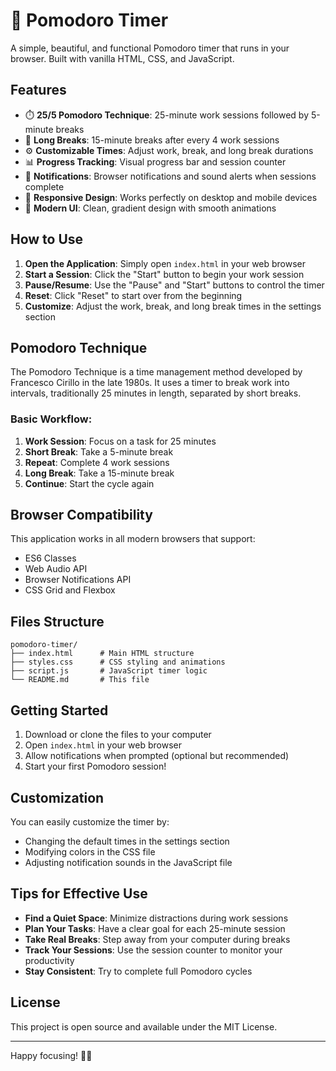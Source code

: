 # 🍅 Pomodoro Timer

A simple, beautiful, and functional Pomodoro timer that runs in your browser. Built with vanilla HTML, CSS, and JavaScript.

## Features

- ⏱️ **25/5 Pomodoro Technique**: 25-minute work sessions followed by 5-minute breaks
- 🔄 **Long Breaks**: 15-minute breaks after every 4 work sessions
- ⚙️ **Customizable Times**: Adjust work, break, and long break durations
- 📊 **Progress Tracking**: Visual progress bar and session counter
- 🔔 **Notifications**: Browser notifications and sound alerts when sessions complete
- 📱 **Responsive Design**: Works perfectly on desktop and mobile devices
- 🎨 **Modern UI**: Clean, gradient design with smooth animations

## How to Use

1. **Open the Application**: Simply open `index.html` in your web browser
2. **Start a Session**: Click the "Start" button to begin your work session
3. **Pause/Resume**: Use the "Pause" and "Start" buttons to control the timer
4. **Reset**: Click "Reset" to start over from the beginning
5. **Customize**: Adjust the work, break, and long break times in the settings section

## Pomodoro Technique

The Pomodoro Technique is a time management method developed by Francesco Cirillo in the late 1980s. It uses a timer to break work into intervals, traditionally 25 minutes in length, separated by short breaks.

### Basic Workflow:
1. **Work Session**: Focus on a task for 25 minutes
2. **Short Break**: Take a 5-minute break
3. **Repeat**: Complete 4 work sessions
4. **Long Break**: Take a 15-minute break
5. **Continue**: Start the cycle again

## Browser Compatibility

This application works in all modern browsers that support:
- ES6 Classes
- Web Audio API
- Browser Notifications API
- CSS Grid and Flexbox

## Files Structure

```
pomodoro-timer/
├── index.html      # Main HTML structure
├── styles.css      # CSS styling and animations
├── script.js       # JavaScript timer logic
└── README.md       # This file
```

## Getting Started

1. Download or clone the files to your computer
2. Open `index.html` in your web browser
3. Allow notifications when prompted (optional but recommended)
4. Start your first Pomodoro session!

## Customization

You can easily customize the timer by:
- Changing the default times in the settings section
- Modifying colors in the CSS file
- Adjusting notification sounds in the JavaScript file

## Tips for Effective Use

- **Find a Quiet Space**: Minimize distractions during work sessions
- **Plan Your Tasks**: Have a clear goal for each 25-minute session
- **Take Real Breaks**: Step away from your computer during breaks
- **Track Your Sessions**: Use the session counter to monitor your productivity
- **Stay Consistent**: Try to complete full Pomodoro cycles

## License

This project is open source and available under the MIT License.

---

Happy focusing! 🍅✨ 